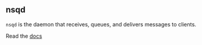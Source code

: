 ## nsqd

`nsqd` is the daemon that receives, queues, and delivers messages to clients.

Read the [docs](https://nsq.io/components/nsqd.html)

